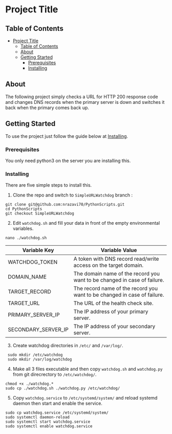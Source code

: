 # Project Title

## Table of Contents

- [Project Title](#project-title)
  - [Table of Contents](#table-of-contents)
  - [About <a name = "about"></a>](#about-)
  - [Getting Started <a name = "getting_started"></a>](#getting-started-)
    - [Prerequisites](#prerequisites)
    - [Installing](#installing)

## About <a name = "about"></a>

The following project simply checks a URL for HTTP 200 response code and changes DNS records when the primary server is down and switches it back when the primary comes back up.

## Getting Started <a name = "getting_started"></a>

To use the project just follow the guide below at [Installing](#installing).

### Prerequisites

You only need python3 on the server you are installing this.


### Installing

There are five simple steps to install this.  
  
  1. Clone the repo and switch to ```SimpleURLWatchdog``` branch :
   ```
   git clone git@github.com:nrazavi70/PythonScripts.git
   cd PythonScripts
   git checkout SimpleURLWatchdog
   ```
  2. Edit ``` watchdog.sh ``` and fill your data in front of the empty environmental variables.
   ```
   nano ./watchdog.sh
   ```
 
 | Variable Key        | Variable Value                                                           |
|---------------------|--------------------------------------------------------------------------|
| WATCHDOG_TOKEN      | A token with DNS record read/write access on the target domain.          |
| DOMAIN_NAME         | The domain name of the record you want to be changed in case of failure. |
| TARGET_RECORD       | The record name of the record you want to be changed in case of failure. |
| TARGET_URL          | The URL of the health check site.                                        |
| PRIMARY_SERVER_IP   | The IP address of your primary server.                                   |
| SECONDARY_SERVER_IP | The IP address of your secondary server.                                 |

  3. Create watchdog directories in ```/etc/``` and ```/var/log/```.
   ```
    sudo mkdir /etc/watchdog
    sudo mkdir /var/log/watchdog
   ```
  4. Make all 3 files executable and then copy ``` watchdog.sh ``` and ``` watchdog.py ``` from git direcrectory to ```/etc/watchdog/```.
  ```
  chmod +x ./watchdog.*
  sudo cp ./watchdog.sh ./watchdog.py /etc/watchdog/
  ```
  5. Copy ```watchdog.service``` to ```/etc/systemd/system/``` and reload systemd daemon then start and enable the service.
  ```
  sudo cp watchdog.service /etc/systemd/system/
  sudo systemctl daemon-reload
  sudo systemctl start watchdog.service
  sudo systemctl enable watchdog.service
  ``` 
